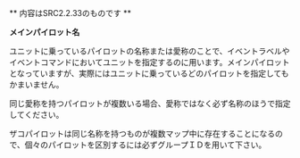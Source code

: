 ** 内容はSRC2.2.33のものです **

**メインパイロット名**

ユニットに乗っているパイロットの名称または愛称のことで、イベントラベルやイベントコマンドにおいてユニットを指定するのに用います。メインパイロットとなっていますが、実際にはユニットに乗っているどのパイロットを指定してもかまいません。

同じ愛称を持つパイロットが複数いる場合、愛称ではなく必ず名称のほうで指定してください。

ザコパイロットは同じ名称を持つものが複数マップ中に存在することになるので、個々のパイロットを区別するには必ずグループＩＤを用いて下さい。
